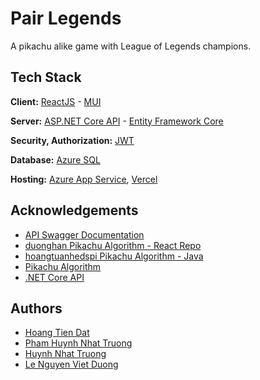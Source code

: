 # Pair Legends

A pikachu alike game with League of Legends champions.


## Tech Stack

**Client:** [ReactJS](https://reactjs.org/) - [MUI](https://mui.com/)

**Server:** [ASP.NET Core API](https://dotnet.microsoft.com/en-us/apps/aspnet/apis) - [Entity Framework Core](https://learn.microsoft.com/en-us/ef/core/)

**Security, Authorization:** [JWT](https://jwt.io/)

**Database:** [Azure SQL](https://azure.microsoft.com/en-us/products/azure-sql/#product-overview)

**Hosting:** [Azure App Service](https://learn.microsoft.com/en-us/azure/app-service/overview/), [Vercel](https://vercel.app/)

## Acknowledgements

- [API Swagger Documentation](https://pairlegendscore.azurewebsites.net/)
- [duonghan Pikachu Algorithm  - React Repo](https://github.com/duonghan/pikachu-react)
- [hoangtuanhedspi Pikachu Algorithm -  Java](https://github.com/hoangtuanhedspi/Pika)
- [Pikachu Algorithm](https://cachhoc.net/2014/03/25/thuat-toan-game-pokemon-pikachu/)
- [.NET Core API](https://github.com/Slimaeus/CaroOnline)


## Authors

- [Hoang Tien Dat](https://www.github.com/fiezt1492)
- [Pham Huynh Nhat Truong](https://github.com/phamtruong7302)
- [Huynh Nhat Truong](https://github.com/Schjr46)
- [Le Nguyen Viet Duong](https://github.com/vduong2k2)
